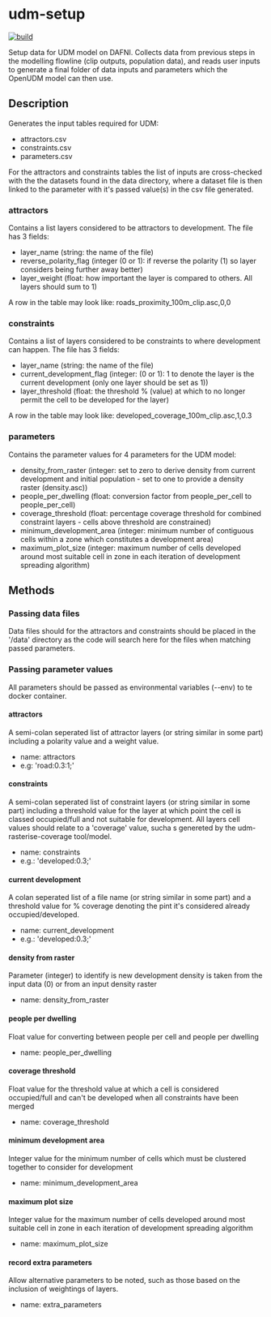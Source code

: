 # udm-setup
[![build](https://github.com/geospatialncl/udm-setup/workflows/build/badge.svg)](https://github.com/geospatialncl/udm-setup/actions)

Setup data for UDM model on DAFNI. Collects data from previous steps in the modelling flowline (clip outputs, population data), and reads user inputs to generate a final folder of data inputs and parameters which the OpenUDM model can then use. 

## Description
Generates the input tables required for UDM:
* attractors.csv
* constraints.csv
* parameters.csv

For the attractors and constraints tables the list of inputs are cross-checked with the the datasets found in the data directory, where a dataset file is then linked to the parameter with it's passed value(s) in the csv file generated.

### attractors
Contains a list layers considered to be attractors to development. The file has 3 fields:
* layer_name (string: the name of the file)
* reverse_polarity_flag (integer (0 or 1): if reverse the polarity (1) so layer considers being further away better)
* layer_weight (float: how important the layer is compared to others. All layers should sum to 1)

A row in the table may look like: roads_proximity_100m_clip.asc,0,0

### constraints
Contains a list of layers considered to be constraints to where development can happen. The file has 3 fields:
* layer_name (string: the name of the file)
* current_development_flag (integer: (0 or 1): 1 to denote the layer is the current development (only one layer should be set as 1))
* layer_threshold (float: the threshold % (value) at which to no longer permit the cell to be developed for the layer)

A row in the table may look like: developed_coverage_100m_clip.asc,1,0.3

### parameters
Contains the parameter values for 4 parameters for the UDM model:
* density_from_raster (integer: set to zero to derive density from current development and initial population - set to one to provide a density raster (density.asc))
* people_per_dwelling (float: conversion factor from people_per_cell to people_per_cell)
* coverage_threshold (float: percentage coverage threshold for combined constraint layers - cells above threshold are constrained)
* minimum_development_area (integer: minimum number of contiguous cells within a zone which constitutes a development area)
* maximum_plot_size (integer: maximum number of cells developed around most suitable cell in zone in each iteration of development spreading algorithm)

## Methods
### Passing data files
Data files should for the attractors and constraints should be placed in the '/data' directory as the code will search here for the files when matching passed parameters.

### Passing parameter values
All parameters should be passed as environmental variables (--env) to te docker container.

#### attractors
A semi-colan seperated list of attractor layers (or string similar in some part) including a polarity value and a weight value.
* name: attractors
* e.g: 'road:0.3:1;'

#### constraints
A semi-colan seperated list of constraint layers (or string similar in some part) including a threshold value for the layer at which point the cell is classed occupied/full and not suitable for development. All layers cell values should relate to a 'coverage' value, sucha s genereted by the udm-rasterise-coverage tool/model.
* name: constraints
* e.g.: 'developed:0.3;'

#### current development
A colan seperated list of a file name (or string similar in some part) and a threshold value for % coverage denoting the pint it's considered already occupied/developed.
* name: current_development
* e.g.: 'developed:0.3;'

#### density from raster
Parameter (integer) to identify is new development density is taken from the input data (0) or from an input density raster
* name: density_from_raster

#### people per dwelling
Float value for converting between people per cell and people per dwelling
* name: people_per_dwelling

#### coverage threshold
Float value for the threshold value at which a cell is considered occupied/full and can't be developed when all constraints have been merged
* name: coverage_threshold

#### minimum development area
Integer value for the minimum number of cells which must be clustered together to consider for development
* name: minimum_development_area

#### maximum plot size
Integer value for the maximum number of cells developed around most suitable cell in zone in each iteration of development spreading algorithm
* name: maximum_plot_size

#### record extra parameters
Allow alternative parameters to be noted, such as those based on the inclusion of weightings of layers.
* name: extra_parameters

